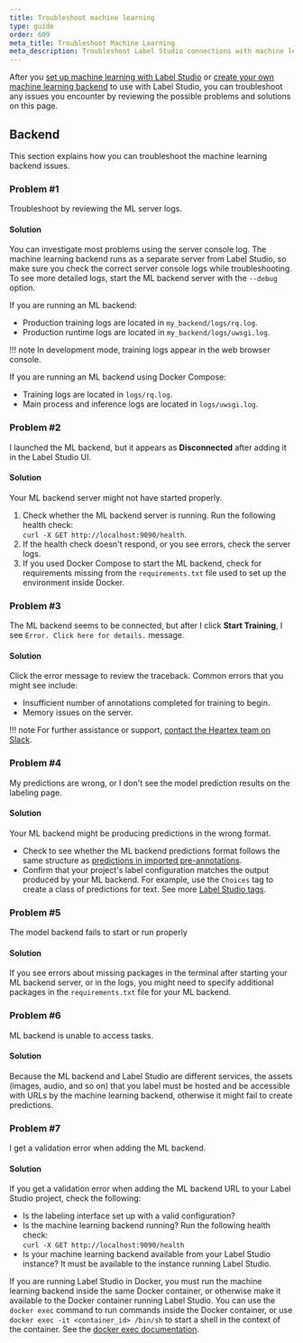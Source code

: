 ```yaml
---
title: Troubleshoot machine learning
type: guide
order: 609
meta_title: Troubleshoot Machine Learning
meta_description: Troubleshoot Label Studio connections with machine learning frameworks using the Label Studio ML backend SDK.
---
```


After you [set up machine learning with Label Studio](ml.html) or [create your own machine learning backend](ml_create.html) to use with Label Studio, you can troubleshoot any issues you encounter by reviewing the possible problems and solutions on this page.

## Backend 

This section explains how you can troubleshoot the machine learning backend issues.

### Problem #1 

Troubleshoot by reviewing the ML server logs.

#### Solution 

You can investigate most problems using the server console log. The machine learning backend runs as a separate server from Label Studio, so make sure you check the correct server console logs while troubleshooting. To see more detailed logs, start the ML backend server with the `--debug` option. 

If you are running an ML backend: 
- Production training logs are located in `my_backend/logs/rq.log`.
- Production runtime logs are located in `my_backend/logs/uwsgi.log`.

!!! note 
    In development mode, training logs appear in the web browser console. 

If you are running an ML backend using Docker Compose:
- Training logs are located in `logs/rq.log`.
- Main process and inference logs are located in `logs/uwsgi.log`.


### Problem #2

I launched the ML backend, but it appears as **Disconnected** after adding it in the Label Studio UI.

#### Solution

Your ML backend server might not have started properly. 

1. Check whether the ML backend server is running. Run the following health check:<br/> `curl -X GET http://localhost:9090/health`.
2. If the health check doesn't respond, or you see errors, check the server logs.
3. If you used Docker Compose to start the ML backend, check for requirements missing from the `requirements.txt` file used to set up the environment inside Docker.

### Problem #3

The ML backend seems to be connected, but after I click **Start Training**, I see `Error. Click here for details.` message.

#### Solution 

Click the error message to review the traceback. Common errors that you might see include:
- Insufficient number of annotations completed for training to begin.
- Memory issues on the server. 

!!! note 
    For further assistance or support, <a href="https://slack.labelstudio.heartex.com/?source=docs-ML">contact the Heartex team on Slack</a>.

### Problem #4

My predictions are wrong, or I don't see the model prediction results on the labeling page.

#### Solution 

Your ML backend might be producing predictions in the wrong format. 

- Check to see whether the ML backend predictions format follows the same structure as [predictions in imported pre-annotations](predictions.html).
- Confirm that your project's label configuration matches the output produced by your ML backend. For example, use the `Choices` tag to create a class of predictions for text. See more [Label Studio tags](/tags.html). 

### Problem #5

The model backend fails to start or run properly

#### Solution 

If you see errors about missing packages in the terminal after starting your ML backend server, or in the logs, you might need to specify additional packages in the `requirements.txt` file for your ML backend.

### Problem #6

ML backend is unable to access tasks.

#### Solution 

Because the ML backend and Label Studio are different services, the assets (images, audio, and so on) that you label must be hosted and be accessible with URLs by the machine learning backend, otherwise it might fail to create predictions.

### Problem #7

I get a validation error when adding the ML backend.

#### Solution 

If you get a validation error when adding the ML backend URL to your Label Studio project, check the following:
- Is the labeling interface set up with a valid configuration?
- Is the machine learning backend running? 
  Run the following health check:<br/> `curl -X GET http://localhost:9090/health`
- Is your machine learning backend available from your Label Studio instance? 
  It must be available to the instance running Label Studio.
  
If you are running Label Studio in Docker, you must run the machine learning backend inside the same Docker container, or otherwise make it available to the Docker container running Label Studio. You can use the `docker exec` command to run commands inside the Docker container, or use `docker exec -it <container_id> /bin/sh` to start a shell in the context of the container. See the [docker exec documentation](https://docs.docker.com/engine/reference/commandline/exec/). 

